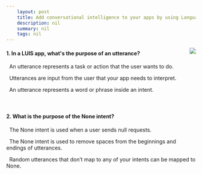 ```yaml
---
    layout: post
    title: Add conversational intelligence to your apps by using Language Understanding Intelligent Service (LUIS) 
    description: nil
    summary: nil
    tags: nil
---
```



 <a target="_blank" href="https://docs.microsoft.com/en-us/learn/modules/create-and-publish-a-luis-model/6-knowledge-check/"><i class="fas fa-external-link-alt"></i> </a>
 <img align="right" src="https://docs.microsoft.com/en-us/learn/achievements/data-ai/create-and-publish-a-luis-model.svg">
####  1. In a LUIS app, what's the purpose of an utterance?


<i class='far fa-square'></i> &nbsp;&nbsp;An utterance represents a task or action that the user wants to do.

<i class='fas fa-check-square' style='color: Dodgerblue;'></i> &nbsp;&nbsp;Utterances are input from the user that your app needs to interpret.

<i class='far fa-square'></i> &nbsp;&nbsp;An utterance represents a word or phrase inside an intent.
<br />
<br />
<br />

####  2. What is the purpose of the None intent?


<i class='far fa-square'></i> &nbsp;&nbsp;The None intent is used when a user sends null requests.

<i class='far fa-square'></i> &nbsp;&nbsp;The None intent is used to remove spaces from the beginnings and endings of utterances.

<i class='fas fa-check-square' style='color: Dodgerblue;'></i> &nbsp;&nbsp;Random utterances that don’t map to any of your intents can be mapped to None.
<br />
<br />
<br />
